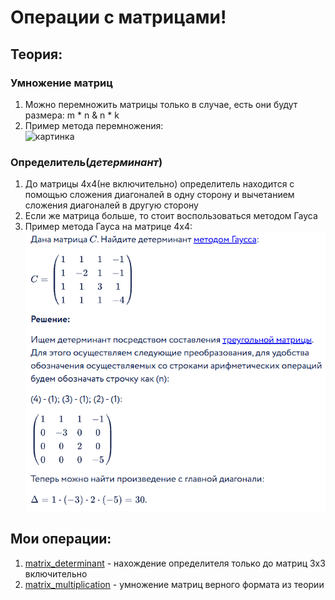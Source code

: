 # Операции с матрицами!

## Теория:

### Умножение матриц 
1. Можно перемножить матрицы только в случае, есть они будут размера: m * n & n * k
2. Пример метода перемножения:<br>![картинка](https://habrastorage.org/webt/ou/_g/wg/ou_gwgmqlsqlzlelu93s1q7vetw.png)

### Определитель(*детерминант*)
1. До матрицы 4x4(не включительно) определитель находится с помощью сложения диагоналей в одну сторону и вычетанием сложения диагоналей в другую сторону 
2. Если же матрица больше, то стоит воспользоваться методом Гауса
3. Пример метода Гауса на матрице 4x4:<br> ![4x4](pic/determ.png)

## Мои операции:
1. [matrix_determinant](https://github.com/Fedor-777/alkury_projects/blob/main/matrices/matrix_determinant.py) - нахождение определителя только до матриц 3х3 включительно 
2. [matrix_multiplication](https://github.com/Fedor-777/alkury_projects/blob/main/matrices/matrix_multiplication.py) - умножение матриц верного формата из теории